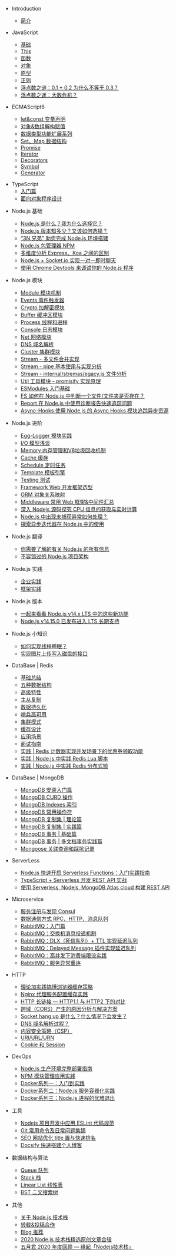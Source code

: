 * Introduction
    * [简介](README.md)

* JavaScript
    - [基础](/javascript/base.md)
    - [This](/javascript/this.md)
    - [函数](/javascript/func.md)
    - [对象](/javascript/object.md)
    - [原型](/javascript/prototype.md)
    - [正则](/javascript/regexp.md)
    - [浮点数之谜：0.1 + 0.2 为什么不等于 0.3？](/javascript/floating-point-number-0.1-0.2.md)
    - [浮点数之迷：大数危机？](/javascript/floating-point-number-float-bigint-question.md)

* ECMAScript6
    - [let&const 变量声明](/es6/readme.md#新增声明变量)
    - [对象&数组解构赋值](/es6/readme.md#解构赋值)
    - [数据类型功能扩展系列](/es6/readme.md#解构赋值)
    - [Set、Map 数据结构](/es6/set-map.md#解构赋值)
    - [Promise](/es6/promise.md)
    - [Iterator](/es6/iterator.md)
    - [Decorators](/es6/decorators.md)
    - [Symbol](/es6/symbol.md)
    - [Generator](/es6/generator.md)

- TypeScript
    - [入门篇](/ts/basis.md)
    - [面向对象程序设计](/ts/oop.md)

* Node.js 基础
    - [Node.js 是什么？我为什么选择它？](/nodejs/base/what-is-nodejs.md)
    - [Node.js 版本知多少？又该如何选择？](/nodejs/base/release.md)
    - [“3N 兄弟” 助您完成 Node.js 环境搭建](/nodejs/base/install.md)
    - [Node.js 包管理器 NPM](/nodejs/base/npm.md)
    - [多维度分析 Express、Koa 之间的区别](/nodejs/base/express-vs-koa.md)
    - [Node.js + Socket.io 实现一对一即时聊天](/nodejs/base/private-chat-socketio.md)
    - [使用 Chrome Devtools 来调试你的 Node.js 程序](/nodejs/base/debug-nodejs-with-chrome-devtools.md)

* Node.js 模块
    - [Module 模块机制](/nodejs/module.md)
    - [Events 事件触发器](/nodejs/events.md)
    - [Crypto 加解密模块](/nodejs/crypto.md)
    - [Buffer 缓冲区模块](/nodejs/buffer.md)
    - [Process 线程和进程](/nodejs/process-threads.md)
    - [Console 日志模块](/nodejs/console.md)
    - [Net 网络模块](/nodejs/net.md)
    - [DNS 域名解析](/nodejs/dns.md)
    - [Cluster 集群模块](nodejs/cluster-base.md)
    - [Stream - 多文件合并实现](nodejs/modules/stream-mutil-file-merge.md)
    - [Stream - pipe 基本使用与实现分析](nodejs/modules/stream-pipe.md)
    - [Stream - internal/stremas/egacy.js 文件分析](nodejs/modules/stream-lib-internal-stremas-legacy.md)
    - [Util 工具模块 - promisify 实现原理](nodejs/modules/util-promisify.md)
    - [ESModules 入门基础](/nodejs/modules/esm.md)
    - [FS 如何在 Node.js 中判断一个文件/文件夹是否存在？](/nodejs/modules/fs-file-exists-check.md)
    - [Report 在 Node.js 中使用诊断报告快速追踪问题](/nodejs/modules/report.md)
    - [Async-Hooks 使用 Node.js 的 Async Hooks 模块追踪异步资源](/nodejs/modules/async-hooks.md)
    
* Node.js 进阶
    - [Egg-Logger 模块实践](/nodejs/logger.md)
    - [I/O 模型浅谈](/nodejs/IO.md)
    - [Memory 内存管理和V8垃圾回收机制](/nodejs/memory.md)
    - [Cache 缓存](/nodejs/cache.md#缓存)
    - [Schedule 定时任务](/nodejs/schedule.md#定时任务)
    - [Template 模板引擎](/nodejs/template.md#模板引擎)
    - [Testing 测试](/nodejs/test.md)
    - [Framework Web 开发框架选型](/nodejs/framework.md#框架)
    - [ORM 对象关系映射](/nodejs/orm.md#ORM)
    - [Middleware 常用 Web 框架&中间件汇总](/nodejs/middleware.md)
    - [深入 Nodejs 源码探究 CPU 信息的获取与实时计算](nodejs/modules/os-cpu-usage.md)
    - [Node.js 中出现未捕获异常如何处理？](nodejs/advanced/uncaugh-exception.md)
    - [探索异步迭代器在 Node.js 中的使用](nodejs/advanced/asynciterator-in-nodejs.md)

- Node.js 翻译
    - [你需要了解的有关 Node.js 的所有信息](/nodejs/translate/everything-you-need-to-know-about-node-js-lnc.md)
    - [不容错过的 Node.js 项目架构](/nodejs/translate/bulletproof-node.js-project-architecture.md)

- Node.js 实践
    - [企业实践](/nodejs/practice/enterprise.md)
    - [框架实践](/nodejs/practice/frame.md)

- Node.js 版本
    - [一起来看看 Node.js v14.x LTS 中的这些新功能](/nodejs/version/node-v14-feature.md)
    - [Node.js v14.15.0 已发布进入 LTS 长期支持](/nodejs/version/node-v14.15.0-lts-intro.md)

- Node.js 小知识
    - [如何实现线程睡眠？](/nodejs/tips/sleep.md)
    - [实现图片上传写入磁盘的接口](/nodejs/tips/upload-picture.md)

- DataBase | Redis
    - [基础总结](/database/redis.md)
    - [五种数据结构](/database/redis-typeof-data.md)
    - [高级特性](/database/redis-advanced-feature.md)
    - [主从复制](/database/redis-master-slave.md)
    - [数据持久化](/database/redis-persistence.md)
    - [哨兵高可用](/database/redis-sentinel.md)
    - [集群模式](/database/redis-cluster.md)
    - [缓存设计](/database/redis-cache.md)
    - [应用场景](/database/redis-scene.md)
    - [面试指南](/database/redis-interview.md)
    - [实践 | Redis 计数器实现并发场景下的优惠券领取功能](/database/redis-counter-luck.md)
    - [实践 | Node.js 中实践 Redis Lua 脚本](/database/redis-lua.md)
    - [实践 | Node.js 中实践 Redis 分布式锁](/database/redis-lock.md)

- DataBase | MongoDB
    - [MongoDB 安装入门篇](/database/mongodb.md)
    - [MongoDB CURD 操作](/database/mongodb-curd.md)
    - [MongoDB Indexes 索引](/database/mongodb-indexes.md)
    - [MongoDB 常用操作符](/database/mongodb-operator.md)
    - [MongoDB 复制集 | 理论篇](/database/mongodb-replication.md)
    - [MongoDB 复制集 | 实践篇](/database/mongodb-replication-pratice.md)
    - [MongoDB 事务 | 基础篇](/database/mongodb-transactions.md)
    - [MongoDB 事务 | 多文档事务实践篇](/database/mongodb-transactions-pratice.md)
    - [Mongoose 关联查询和踩坑记录](/database/mongoose-populate.md)

- ServerLess
    - [Node.js 快速开启 Serverless Functions：入门实践指南](/serverless/serverless-functions-using-node-and-aws.md)
    - [TypeScript + Serverless 开发 REST API 实战](https://github.com/qufei1993/aws-node-rest-api-typescript/blob/master/docs/intro-zh.md)
    - [使用 Serverless, Nodejs, MongoDB Atlas cloud 构建 REST API](/serverless/node-mongodb-altas-serverless-api.md)

- Microservice
    - [服务注册与发现 Consul](/microservice/consul.md)
    - [数据通信方式 RPC、HTTP、消息队列](/microservice/data-communication.md)
    - [RabbitMQ：入门篇](/microservice/rabbitmq-base.md)
    - [RabbitMQ：交换机消息投递机制](/microservice/rabbitmq-exchange.md)
    - [RabbitMQ：DLX（死信队列）+ TTL 实现延迟队列](/microservice/rabbitmq-schedule.md)
    - [RabbitMQ：Delayed Message 插件实现延迟队列](/microservice/rabbitmq-delayed-message-exchange.md)
    - [RabbitMQ：高并发下消费端限流实践](/microservice/rabbitmq-prefetch.md)
    - [RabbitMQ：服务异常重连](/microservice/rabbitmq-reconnecting.md)
    
* HTTP
    * [理论加实践搞懂浏览器缓存策略](https://github.com/qufei1993/http-protocol/blob/master/docs/http-cache.md)
    * [Nginx 代理服务配置缓存实践](https://github.com/qufei1993/http-protocol/blob/master/docs/nginx-cache.md)
    * [HTTP 长链接 — HTTP1.1 与 HTTP2 下的对比](https://github.com/qufei1993/http-protocol/blob/master/docs/http-keepalive.md)
    * [跨域（CORS）产生的原因分析与解决方案](https://github.com/qufei1993/http-protocol/blob/master/docs/cors.md)
    * [Socket hang up 是什么？什么情况下会发生？](https://github.com/qufei1993/http-protocol/blob/master/docs/socket-hang-up.md)
    * [DNS 域名解析过程？](https://github.com/qufei1993/http-protocol/blob/master/docs/dns-process.md)
    * [内容安全策略（CSP）](https://github.com/qufei1993/http-protocol/blob/master/docs/csp.md)
    * [URI/URL/URN](https://github.com/qufei1993/http-protocol/blob/master/docs/uri-url-urn.md)
    * [Cookie 和 Session](https://github.com/qufei1993/http-protocol/blob/master/docs/cooike-and-session.md)

* DevOps
    - [Node.js 生产环境完整部署指南](/devops/node-deploy.md)
    - [NPM 模块管理应用实践](/devops/npm-deploy.md)
    - [Docker系列一：入门到实践](/devops/docker-base.md)
    - [Docker系列二：Node.js 服务容器化实践](/devops/docker-nodejs.md)
    - [Docker系列三：Node.js 进程的优雅退出](/devops/docker-build-nodejs-smooth-program.md)

* 工具
    - [Nodejs 项目开发中应用 ESLint 代码规范](/tools/eslint.md)
    - [Git 常用命令及日常问题集锦](/tools/git.md)
    - [SEO 网站优化 title 置与快速排名](/tools/seo.md)
    - [Docsify 快速搭建个人博客](/tools/docsify.md)

* 数据结构与算法
    - [Queue 队列](/algorithm/queue.md)
    - [Stack 栈](/algorithm/stack.md)
    - [Linear List 线性表](/algorithm/linear-list.md)
    - [BST 二叉搜索树](/algorithm/bst.md)

* 其他
    - [关于 Node.js 技术栈](/other/about-us.md)
    - [转载&投稿合作](/other/reprint-contribution-collaboration.md)
    - [Blog 推荐](/other/blog.md)
    - [2020 Node.js 技术栈精选原创文章合辑](/other/2020-noderoadmap-original-compilation.md)
    - [五月君 2020 年度回顾 — 缘起「Nodejs技术栈」](/other/may-2020-review.md)
